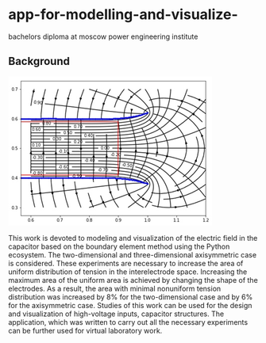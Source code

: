 # app-for-modelling-and-visualize-
bachelors diploma at moscow power engineering institute 

## Background

![Screenshot](v1szut4yfww.jpg)

This work is devoted to modeling and visualization of the electric field in the capacitor based on the boundary element method using the Python ecosystem. The two-dimensional and three-dimensional axisymmetric case is considered.
These experiments are necessary to increase the area of uniform distribution of tension in the interelectrode space. Increasing the maximum area of the uniform area is achieved by changing the shape of the electrodes.
As a result, the area with minimal nonuniform tension distribution was increased by 8% for the two-dimensional case and by 6% for the axisymmetric case.
Studies of this work can be used for the design and visualization of high-voltage inputs, capacitor structures. The application, which was written to carry out all the necessary experiments can be further used for virtual laboratory work.
